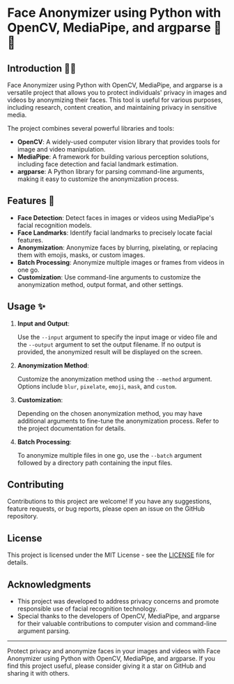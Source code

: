 # Face Anonymizer using Python with OpenCV, MediaPipe, and argparse 🙈🙈

## Introduction 🥷🏽

Face Anonymizer using Python with OpenCV, MediaPipe, and argparse is a versatile project that allows you to protect individuals' privacy in images and videos by anonymizing their faces. This tool is useful for various purposes, including research, content creation, and maintaining privacy in sensitive media.

The project combines several powerful libraries and tools:

- **OpenCV**: A widely-used computer vision library that provides tools for image and video manipulation.
- **MediaPipe**: A framework for building various perception solutions, including face detection and facial landmark estimation.
- **argparse**: A Python library for parsing command-line arguments, making it easy to customize the anonymization process.

## Features 🚀

- **Face Detection**: Detect faces in images or videos using MediaPipe's facial recognition models.
- **Face Landmarks**: Identify facial landmarks to precisely locate facial features.
- **Anonymization**: Anonymize faces by blurring, pixelating, or replacing them with emojis, masks, or custom images.
- **Batch Processing**: Anonymize multiple images or frames from videos in one go.
- **Customization**: Use command-line arguments to customize the anonymization method, output format, and other settings.

## Usage ✨

1. **Input and Output**:

   Use the `--input` argument to specify the input image or video file and the `--output` argument to set the output filename. If no output is provided, the anonymized result will be displayed on the screen.

2. **Anonymization Method**:

   Customize the anonymization method using the `--method` argument. Options include `blur`, `pixelate`, `emoji`, `mask`, and `custom`.

3. **Customization**:

   Depending on the chosen anonymization method, you may have additional arguments to fine-tune the anonymization process. Refer to the project documentation for details.

4. **Batch Processing**:

   To anonymize multiple files in one go, use the `--batch` argument followed by a directory path containing the input files.

## Contributing

Contributions to this project are welcome! If you have any suggestions, feature requests, or bug reports, please open an issue on the GitHub repository.

## License

This project is licensed under the MIT License - see the [LICENSE](LICENSE) file for details.

## Acknowledgments

- This project was developed to address privacy concerns and promote responsible use of facial recognition technology.
- Special thanks to the developers of OpenCV, MediaPipe, and argparse for their valuable contributions to computer vision and command-line argument parsing.

---

Protect privacy and anonymize faces in your images and videos with Face Anonymizer using Python with OpenCV, MediaPipe, and argparse. If you find this project useful, please consider giving it a star on GitHub and sharing it with others.
